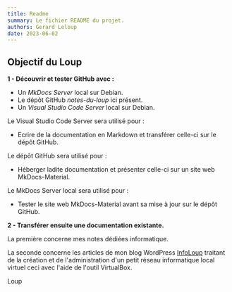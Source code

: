 ```yaml
---
title: Readme
summary: Le fichier README du projet.
authors: Gerard Leloup
date: 2023-06-02
---
```


## Objectif du Loup

**1 - Découvrir et tester GitHub avec :**

- Un *MkDocs Server* local sur Debian.  
- Le dépôt GitHub *notes-du-loup* ici présent.  
- Un *Visual Studio Code Server* local sur Debian.

Le Visual Studio Code Server sera utilisé pour :  

- Ecrire de la documentation en Markdown et transférer celle-ci sur le dépôt GitHub.

Le dépôt GitHub sera utilisé pour :  

- Héberger ladite documentation et présenter celle-ci sur un site web MkDocs-Material.

Le MkDocs Server local sera utilisé pour :  

- Tester le site web MkDocs-Material avant sa mise à jour sur le dépôt GitHub.

**2 - Transférer ensuite une documentation existante.**

La première concerne mes notes dédiées informatique.

La seconde concerne les articles de mon blog WordPress [InfoLoup](https://infoloup.no-ip.org) traitant de la création et de l'administration d'un petit réseau informatique local virtuel ceci avec l'aide de l'outil VirtualBox.

Loup
